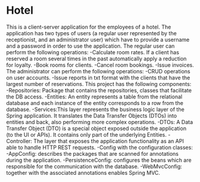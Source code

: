 # Hotel
This is a client-server application for the employees of a hotel. The application has two types of users (a regular user represented by the receptionist, and an administrator user) which have to provide a username and a password in order to use the application.
The regular user can perform the following operations:
-Calculate room rates. If a client has reserved a room several times in the past automatically apply a reduction for loyalty.
-Book rooms for clients.
-Cancel room bookings.
-Issue invoices.
The administrator can perform the following operations:
-CRUD operations on user accounts.
-Issue reports in txt format with the clients that have the largest number of reservations.
This project has the following components:
-Repositories: Package that contains the repositories, classes that facilitate the DB access.
-Entities: An entity represents a table from the relational database and each instance of the entity corresponds to a row from the database.
-Services:This layer represents the business logic layer of the Spring application. It translates the Data Transfer Objects (DTOs) into entities and back, also performing more complex operations.
-DTOs: A Data Transfer Object (DTO) is a special object exposed outside the application (to the UI or APIs). It contains only part of the
underlying Entities.
-Controller: The layer that exposes the application functionality as an API able to handle HTTP REST requests.
-Config with the configuration classes:
          -AppConfig: describes the packages that are scanned for annotations during the application.
          -PersistenceConfig: configures the beans which are responsible for the communication with the database.
          -WebMvcConfig: together with the associated annotations enables Spring MVC.
